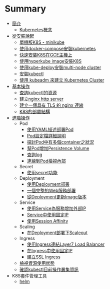 # Summary

* [簡介](README.md)
  * [Kubernetes概念](kubernetes_concept.md)
* [從安裝說起](installation.md)
  * [單機版K8S - minikube](minikube.md)
  * [使用docker-compose安裝kubernetes](install-from-docker-compose.md)
  * [快速安裝K8S在GCE主機上](install-to-gce.md)
  * [使用hyperkube image安裝K8S](use-hyperkube-image-install.md)
  * [使用kube-deploy安裝multi-node cluster](use-kube-deploy-install-multi-node-cluster.md)
  * [安裝kubectl](install-kubectl.md)
  * [使用 kubeadm 來建立 Kubernetes Cluster](kubeadm_kubernetes_cluster.md)
* [基本操作](basic-operation.md)
  * [查詢kubectl的資源](kubectl_get_xxx.md)
  * [建立nginx http server](run_nginx_http_server.md)
  * [建立一個具有 TLS 的 nginx 連線](secure_monolith.md)
  * [K8S的部屬結構](k8sde-bu-shu-jie-gou.md)
* [進階操作](advance-operation.md)
  * Pod
    * [使用YAML描述部署Pod](deploy_using_yaml.md)
    * [Pod設定檔詳細說明](pod_config_detail_description.md)
    * [探討Pod中有多個container之狀況](pod_contains_multi_container.md)
    * [幫Pod增加Persistence Volume](add_persistence_volume.md)
    * [查詢log](check_pod_log.md)
    * [連線到Pod檢視內部](connect_to_pod_internal.md)
  * Secret
    * [使用secret功能](using_secret.md)
  * Deployment
    * [使用Deployment部署](use_deployment.md)
    * [一個完整的Web服務部署](web.md)
    * [從Deployment更新Image版本](rolling_update_deployment.md)
  * Service
    * [使用Service為服務增加外部IP](use_service_as_external_access_point.md)
    * [Service中使用固定IP](use_static_ip.md)
    * [使用Session Affinity](shi-yong-session-affinity.md)
  * Scaling
    * [在Deployment部署下Scaleout](scaleout_deployment.md)
  * Ingress
    * [使用Ingress連結Layer7 Load Balancer](use_ingress.md)
    * [在Ingress中使用固定IP](zai-ingress-zhong-shi-yong-gu-ding-ip.md)
    * [建立SSL Ingress](jian-li-tls.md)
  * [檢視資源使用狀態](k8s-states.md)
  * [確認kubectl目前操作叢集資訊](kubectl.md)
* K8S套件管理工具
  * [helm](helm.md)

